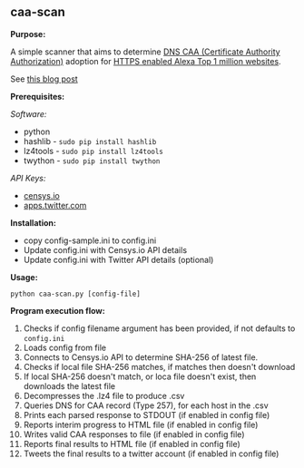 caa-scan
------------

**Purpose:**

A simple scanner that aims to determine [DNS CAA (Certificate Authority Authorization)](https://tools.ietf.org/html/rfc6844) adoption for [HTTPS enabled Alexa Top 1 million websites](https://censys.io/data).

See [this blog post](https://darranboyd.wordpress.com/2017/04/18/dns-caa-record-adoption-scanner-and-results/)

**Prerequisites:**

*Software:*

- python
- hashlib - `sudo pip install hashlib`
- lz4tools - `sudo pip install lz4tools`
- twython - `sudo pip install twython`

*API Keys:*

- [censys.io](https://censys.io/account)
- [apps.twitter.com](https://apps.twitter.com)

**Installation:**

- copy config-sample.ini to config.ini
- Update config.ini with Censys.io API details
- Update config.ini with Twitter API details (optional)

**Usage:**

`python caa-scan.py [config-file]`

**Program execution flow:**

1. Checks if config filename argument has been provided, if not defaults to `config.ini`
2. Loads config from file
3. Connects to Censys.io API to determine SHA-256 of latest file.
4. Checks if local file SHA-256 matches, if matches then doesn't download
5. If local SHA-256 doesn't match, or loca file doesn't exist, then downloads the latest file
6. Decompresses the .lz4 file to produce .csv
7. Queries DNS for CAA record (Type 257), for each host in the .csv
8. Prints each parsed response to STDOUT (if enabled in config file)
9. Reports interim progress to HTML file (if enabled in config file)
10. Writes valid CAA responses to file (if enabled in config file)
11. Reports final results to HTML file (if enabled in config file)
12. Tweets the final results to a twitter account (if enabled in config file)
